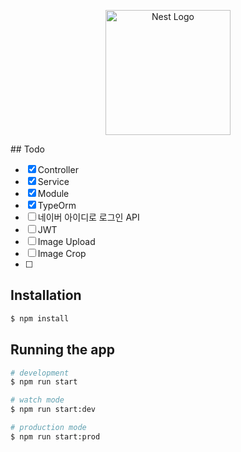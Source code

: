 <p align="center">
  <a href="http://nestjs.com/" target="blank"><img src="https://nestjs.com/img/logo-small.svg" width="200" alt="Nest Logo" /></a>
</p>
## Todo

* [x] Controller
* [x] Service
* [x] Module
* [x] TypeOrm
* [ ] 네이버 아이디로 로그인 API
* [ ] JWT
* [ ] Image Upload
* [ ] Image Crop
* [ ] 

## Installation

```bash
$ npm install
```

## Running the app

```bash
# development
$ npm run start

# watch mode
$ npm run start:dev

# production mode
$ npm run start:prod
```


